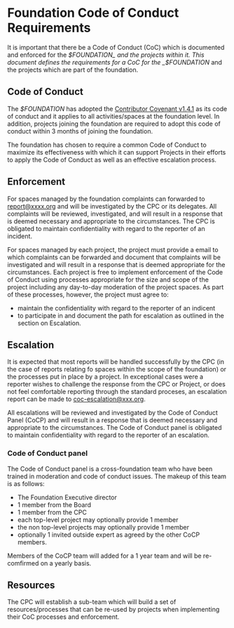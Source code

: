# Foundation Code of Conduct Requirements

It is important that there be a Code of Conduct (CoC) which
is documented and enforced for the _$FOUNDATION_ and the
projects within it. This document defines the requirements
for a CoC for the _$FOUNDATION_ and the projects which are part
of the foundation.


## Code of Conduct

The _$FOUNDATION_ has adopted the
[Contributor Covenant v1.4.1](https://www.contributor-covenant.org/version/1/4/code-of-conduct.md)
as its code of conduct and it applies to all activities/spaces at the foundation level. In
addition, projects joining the foundation are required to adopt this code of conduct
within 3 months of joining the foundation.

The foundation has chosen to require a common Code of Conduct to maximize its effectiveness
with which it can support Projects in their efforts to apply the Code of Conduct as well as
an effective escalation process. 

## Enforcement

For spaces managed by the foundation complaints can forwarded to report@xxxx.org and will
be investigated by the CPC or its delegates. All complaints will be reviewed, 
investigated, and will result in a response that is deemed necessary and appropriate
to the circumstances. The CPC is obligated to maintain confidentiality with regard
to the reporter of an incident.

For spaces managed by each project, the project must provide a email to which complaints 
can be forwarded and document that complaints will be investigated and will result in a
response that is deemed appropriate for the circumstances. Each project is free to
implement enforcement of the Code of Conduct using processes appropriate for the size
and scope of the project including any day-to-day moderation of the project spaces. As part
of these processes, however, the project must agree to:
  * maintain the confidentiality with regard to the reporter of an indicent
  * to participate in and document the path for escalation as outlined in the section on Escalation.

## Escalation

It is expected that most reports will be handled successfully by the CPC (in the
case of reports relating fo spaces within the scope of the foundation) or
the processes put in place by a project. In exceptional cases were a
reporter wishes to challenge the response from the CPC or Project, or does
not feel comfortable reporting through the standard proceses, an escalation
report can be made to coc-escalation@xxx.org.

All escalations will be reviewed and investigated by the Code of Conduct Panel (CoCP)
and will result in a response that is deemed necessary and appropriate to the circumstances.
The Code of Conduct panel is obligated to maintain confidentiality with regard
to the reporter of an escalation. 

### Code of Conduct panel

The Code of Conduct panel is a cross-foundation team who have been trained in moderation
and code of conduct issues. The makeup of this team is as follows:

* The Foundation Executive director
* 1 member from the Board
* 1 member from the CPC
* each top-level project may optionally provide 1 member
* the non top-level projects may optionally provide 1 member
* optionally 1 invited outside expert as agreed by the other CoCP members.

Members of the CoCP team will added for a 1 year team and will be re-comfirmed on
a yearly basis.

## Resources

The CPC will establish a sub-team which will build a set of resources/processes that
can be re-used by projects when implementing their CoC processes and enforcement.
